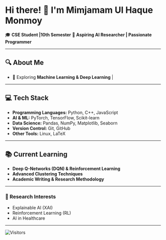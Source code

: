 # Hi there! 👋 I'm Mimjamam Ul Haque Monmoy  

🎓 **CSE Student |10th Semester**
📖 **Aspiring AI Researcher | Passionate Programmer**  

---

## 🔍 About Me
- 🧠 Exploring **Machine Learning & Deep Learning**
|
---

## 💻 Tech Stack
- **Programming Languages:** Python, C++, JavaScript
- **AI & ML:** PyTorch, TensorFlow, Scikit-learn
- **Data Science:** Pandas, NumPy, Matplotlib, Seaborn
- **Version Control:** Git, GitHub
- **Other Tools:** Linux, LaTeX

---

## 📚 Current Learning
- **Deep Q-Networks (DQN) & Reinforcement Learning**
- **Advanced Clustering Techniques**
- **Academic Writing & Research Methodology**

---


### 🔬 Research Interests
- Explainable AI (XAI)
- Reinforcement Learning (RL)
- AI in Healthcare

---
![Visitors](https://visitor-badge.laobi.icu/badge?page_id=mimjamam.mimjamam)


